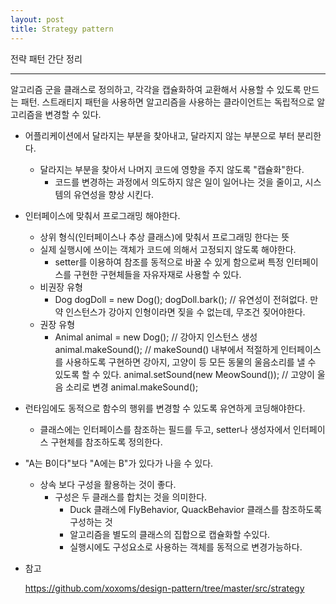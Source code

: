 ```yaml
---
layout: post
title: Strategy pattern
---
```

전략 패턴 간단 정리

-------------

알고리즘 군을 클래스로 정의하고, 각각을 캡슐화하여 교환해서 사용할 수 있도록 만드는 패턴.
스트래티지 패턴을 사용하면 알고리즘을 사용하는 클라이언트는 독립적으로 알고리즘을 변경할 수 있다.

* 어플리케이션에서 달라지는 부분을 찾아내고, 달라지지 않는 부분으로 부터 분리한다.
    * 달라지는 부분을 찾아서 나머지 코드에 영향을 주지 않도록 "캡슐화"한다.
        * 코드를 변경하는 과정에서 의도하지 않은 일이 일어나는 것을 줄이고, 시스템의 유연성을 향상 시킨다.
* 인터페이스에 맞춰서 프로그래밍 해야한다.
    * 상위 형식(인터페이스나 추상 클래스)에 맞춰서 프로그래밍 한다는 뜻
    * 실제 실행시에 쓰이는 객체가 코드에 의해서 고정되지 않도록 해야한다.
        * setter를 이용하여 참조를 동적으로 바꿀 수 있게 함으로써 특정 인터페이스를 구현한 구현체들을 자유자재로 사용할 수 있다.
    * 비권장 유형
        * Dog dogDoll = new Dog();
dogDoll.bark(); // 유연성이 전혀없다. 만약 인스턴스가 강아지 인형이라면 짖을 수 없는데, 무조건 짖어야한다.
    * 권장 유형
        * Animal animal = new Dog(); // 강아지 인스턴스 생성
animal.makeSound(); // makeSound() 내부에서 적절하게 인터페이스를 사용하도록 구현하면 강아지, 고양이 등 모든 동물의 울음소리를 낼 수 있도록 할 수 있다.
animal.setSound(new MeowSound()); // 고양이 울음 소리로 변경
animal.makeSound();
* 런타임에도 동적으로 함수의 행위를 변경할 수 있도록 유연하게 코딩해야한다.
    * 클래스에는 인터페이스를 참조하는 필드를 두고, setter나 생성자에서 인터페이스 구현체를 참조하도록 정의한다.
* "A는 B이다"보다 "A에는 B"가 있다가 나을 수 있다.
    * 상속 보다 구성을 활용하는 것이 좋다.
        * 구성은 두 클래스를 합치는 것을 의미한다.
            * Duck 클래스에 FlyBehavior, QuackBehavior 클래스를 참조하도록 구성하는 것
            * 알고리즘을 별도의 클래스의 집합으로 캡슐화할 수있다.
            * 실행시에도 구성요소로 사용하는 객체를 동적으로 변경가능하다.
            
* 참고

    https://github.com/xoxoms/design-pattern/tree/master/src/strategy